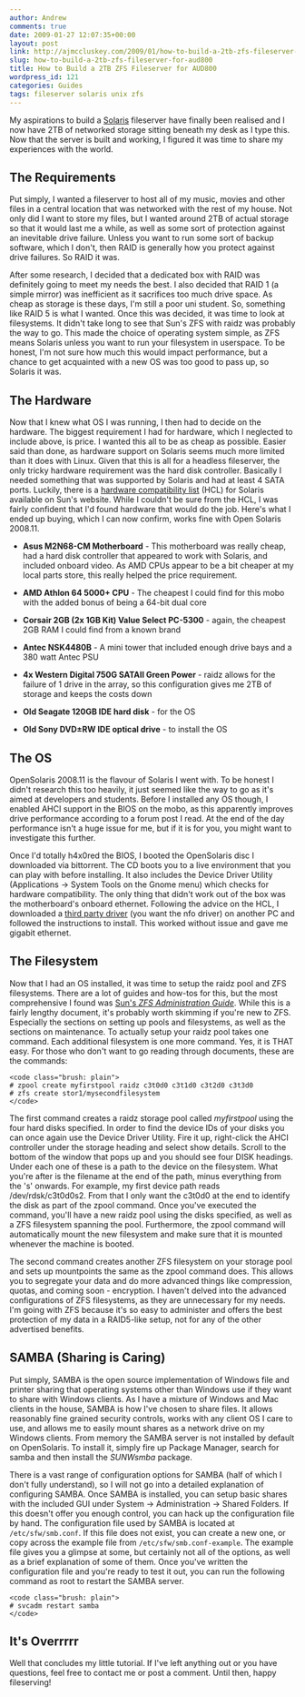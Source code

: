 ```yaml
---
author: Andrew
comments: true
date: 2009-01-27 12:07:35+00:00
layout: post
link: http://ajmccluskey.com/2009/01/how-to-build-a-2tb-zfs-fileserver-for-aud800/
slug: how-to-build-a-2tb-zfs-fileserver-for-aud800
title: How to Build a 2TB ZFS Fileserver for AUD800
wordpress_id: 121
categories: Guides
tags: fileserver solaris unix zfs
---
```


My aspirations to build a [Solaris](http://www.sun.com/software/solaris/) fileserver have finally been realised and I now have 2TB of networked storage sitting beneath my desk as I type this.  Now that the server is built and working, I figured it was time to share my experiences with the world.



## The Requirements


Put simply, I wanted a fileserver to host all of my music, movies and other files in a central location that was networked with the rest of my house.  Not only did I want to store my files, but I wanted around 2TB of actual storage so that it would last me a while, as well as some sort of protection against an inevitable drive failure.  Unless you want to run some sort of backup software, which I don't, then RAID is generally how you protect against drive failures.  So RAID it was.

After some research, I decided that a dedicated box with RAID was definitely going to meet my needs the best.  I also decided that RAID 1 (a simple mirror) was inefficient as it sacrifices too much drive space.  As cheap as storage is these days, I'm still a poor uni student.  So, something like RAID 5 is what I wanted.  Once this was decided, it was time to look at filesystems.  It didn't take long to see that Sun's ZFS with raidz was probably the way to go.  This made the choice of operating system simple, as ZFS means Solaris unless you want to run your filesystem in userspace.  To be honest, I'm not sure how much this would impact performance, but a chance to get acquainted with a new OS was too good to pass up, so Solaris it was.
<!-- more -->



## The Hardware


Now that I knew what OS I was running, I then had to decide on the hardware.  The biggest requirement I had for hardware, which I neglected to include above, is price.  I wanted this all to be as cheap as possible.  Easier said than done, as hardware support on Solaris seems much more limited than it does with Linux.  Given that this is all for a headless fileserver, the only tricky hardware requirement was the hard disk controller.  Basically I needed something that was supported by Solaris and had at least 4 SATA ports.  Luckily, there is a [hardware compatibility list](http://www.sun.com/bigadmin/hcl/data/os/) (HCL) for Solaris available on Sun's website.  While I couldn't be sure from the HCL, I was fairly confident that I'd found hardware that would do the job.  Here's what I ended up buying, which I can now confirm, works fine with Open Solaris 2008.11.




	
  * **Asus M2N68-CM Motherboard** - This motherboard was really cheap, had a hard disk controller that appeared to work with Solaris, and included onboard video.  As AMD CPUs appear to be a bit cheaper at my local parts store, this really helped the price requirement.

	
  * **AMD Athlon 64 5000+ CPU** - The cheapest I could find for this mobo with the added bonus of being a 64-bit dual core

	
  * **Corsair 2GB (2x 1GB Kit) Value Select PC-5300** - again, the cheapest 2GB RAM I could find from a known brand

	
  * **Antec NSK4480B** - A mini tower that included enough drive bays and a 380 watt Antec PSU

	
  * **4x Western Digital 750G SATAII Green Power** - raidz allows for the failure of 1 drive in the array, so this configuration gives me 2TB of storage and keeps the costs down

	
  * **Old Seagate 120GB IDE hard disk** - for the OS

	
  * **Old Sony DVD±RW IDE optical drive** - to install the OS





## The OS


OpenSolaris 2008.11 is the flavour of Solaris I went with.  To be honest I didn't research this too heavily, it just seemed like the way to go as it's aimed at developers and students.  Before I installed any OS though, I enabled AHCI support in the BIOS on the mobo, as this apparently improves drive performance according to a forum post I read.  At the end of the day performance isn't a huge issue for me, but if it is for you, you might want to investigate this further.

Once I'd totally h4x0red the BIOS, I booted the OpenSolaris disc I downloaded via bittorrent.  The CD boots you to a live environment that you can play with before installing.  It also includes the Device Driver Utility (Applications -> System Tools on the Gnome menu) which checks for hardware compatibility.  The only thing that didn't work out of the box was the motherboard's onboard ethernet.  Following the advice on the HCL, I downloaded a [third party driver](http://homepage2.nifty.com/mrym3/taiyodo/eng/) (you want the nfo driver) on another PC and followed the instructions to install.  This worked without issue and gave me gigabit ethernet.



## The Filesystem


Now that I had an OS installed, it was time to setup the raidz pool and ZFS filesystems.  There are a lot of guides and how-tos for this, but the most comprehensive I found was [Sun's _ZFS Administration Guide_](http://docs.sun.com/app/docs/doc/819-5461).  While this is a fairly lengthy document, it's probably worth skimming if you're new to ZFS.  Especially the sections on setting up pools and filesystems, as well as the sections on maintenance.  To actually setup your raidz pool takes one command.  Each additional filesystem is one more command.  Yes, it is THAT easy.  For those who don't want to go reading through documents, these are the commands:


    
    <code class="brush: plain">
    # zpool create myfirstpool raidz c3t0d0 c3t1d0 c3t2d0 c3t3d0
    # zfs create stor1/mysecondfilesystem
    </code>



The first command creates a raidz storage pool called _myfirstpool_ using the four hard disks specified.  In order to find the device IDs of your disks you can once again use the Device Driver Utility.  Fire it up, right-click the AHCI controller under the storage heading and select show details.  Scroll to the bottom of the window that pops up and you should see four DISK headings.  Under each one of these is a path to the device on the filesystem.  What you're after is the filename at the end of the path, minus everything from the 's' onwards.  For example, my first device path reads /dev/rdsk/c3t0d0s2.  From that I only want the c3t0d0 at the end to identify the disk as part of the zpool command.  Once you've executed the command, you'll have a new raidz pool using the disks specified, as well as a ZFS filesystem spanning the pool.  Furthermore, the zpool command will automatically mount the new filesystem and make sure that it is mounted whenever the machine is booted.

The second command creates another ZFS filesystem on your storage pool and sets up mountpoints the same as the zpool command does.  This allows you to segregate your data and do more advanced things like compression, quotas, and coming soon - encryption.  I haven't delved into the advanced configurations of ZFS filesystems, as they are unnecessary for my needs.  I'm going with ZFS because it's so easy to administer and offers the best protection of my data in a RAID5-like setup, not for any of the other advertised benefits.



## SAMBA (Sharing is Caring)


Put simply, SAMBA is the open source implementation of Windows file and printer sharing that operating systems other than Windows use if they want to share with Windows clients.  As I have a mixture of Windows and Mac clients in the house, SAMBA is how I've chosen to share files.  It allows reasonably fine grained security controls, works with any client OS I care to use, and allows me to easily mount shares as a network drive on my Windows clients.  From memory the SAMBA server is not installed by default on OpenSolaris.  To install it, simply fire up Package Manager, search for samba and then install the _SUNWsmba_ package.

There is a vast range of configuration options for SAMBA (half of which I don't fully understand), so I will not go into a detailed explanation of configuring SAMBA.  Once SAMBA is installed, you can setup basic shares with the included GUI under System -> Administration -> Shared Folders.  If this doesn't offer you enough control, you can hack up the configuration file by hand.  The configuration file used by SAMBA is located at `/etc/sfw/smb.conf`.  If this file does not exist, you can create a new one, or copy across the example file from `/etc/sfw/smb.conf-example`.  The example file gives you a glimpse at some, but certainly not all of the options, as well as a brief explanation of some of them.  Once you've written the configuration file and you're ready to test it out, you can run the following command as root to restart the SAMBA server.


    
    <code class="brush: plain">
    # svcadm restart samba
    </code>





## It's Overrrrr


Well that concludes my little tutorial.  If I've left anything out or you have questions, feel free to contact me or post a comment.  Until then, happy fileserving!

